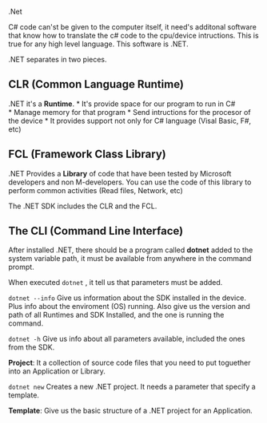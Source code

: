 .Net

C# code can'st be given to the computer itself, it need's additonal software that know how to translate the c# code to the cpu/device intructions. This is true for any high level language. This software is .NET.


.NET separates in two pieces.

## CLR (Common Language Runtime)

.NET it's a **Runtime**.
    * It's provide space for our program to run in C#    
    * Manage memory for that program
    * Send intructions for the procesor of the device
    * It provides support not only for C# language (Visal Basic, F#, etc)

## FCL (Framework Class Library)

.NET Provides a **Library** of code that have been tested by Microsoft developers and non M-developers. You can use the code of this library to perform common activities (Read files, Network, etc)

The .NET SDK includes the CLR and the FCL.

## The CLI (Command Line Interface)

After installed .NET, there should be a program called **dotnet** added to the system variable path, it must be available from anywhere in the command prompt.

When executed `dotnet` , it tell us that parameters must be added.

`dotnet --info` Give us information about the SDK installed in the device. Plus info about the enviroment (OS) running. Also give us the version and path of all Runtimes and SDK Installed, and the one is running the command.

`dotnet -h` Give us info about all parameters available, included the ones from the SDK.

**Project**: It a collection of source code files that you need to put toguether into an Application or Library.

`dotnet new` Creates a new .NET project. It needs a parameter that specify a template.

**Template**: Give us the basic structure of a .NET project for an Application.


